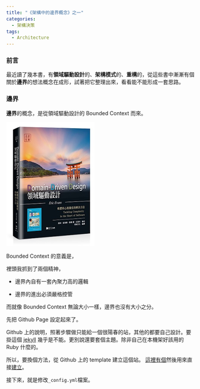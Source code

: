 ```yaml
---
title: "《架構中的邊界概念》之一"
categories:
  - 架構決策
tags:
  - Architecture
---
```

### 前言
最近讀了幾本書，有**領域驅動設計**的、**架構模式**的、**重構**的，從這些書中漸漸有個關於**邊界**的想法概念在成形，試著把它整理出來，看看能不能形成一套思路。

### 邊界
**邊界**的概念，是從領域驅動設計的 Bounded Context 而來。

![領域驅動設計--軟體核心複雜度的解決方法](/assets/images/ddd_book.jpg)

Bounded Context 的意義是，

裡頭我抓到了兩個精神，

* 邊界內自有一套內聚力高的邏輯

* 邊界的進出必須嚴格控管

而就像 Bounded Context 無論大小一樣，邊界也沒有大小之分。


先把 Github Page 設定起來了。

Github 上的說明，照著步驟做只能給一個很陽春的站，其他的都要自己設計。要掛這個 [jekyll][jekyll] 幾乎是不能。更別說還要套個主題。除非自己在本機架好該用的 Ruby 什麼的。

所以，要換個方法，從 Github 上的 template 建立這個站。
[這裡有個][mm_starter]然後用來直接[建立][mm_generate]。

接下來，就是修改`_config.yml`檔案。

[jekyll]:https://jekyllrb.com/
[mm_starter]:https://mmistakes.github.io/minimal-mistakes/docs/quick-start-guide/
[mm_generate]:https://github.com/mmistakes/mm-github-pages-starter/generate